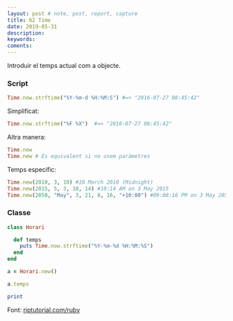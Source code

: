 ```yaml
---
layout: post # note, post, report, capture
title: 62 Time
date: 2019-05-31
description: 
keywords: 
coments: 
---
```


Introduir el temps actual com a objecte.


### Script

```ruby
Time.now.strftime("%Y-%m-d %H:%M:S") #=> "2016-07-27 08:45:42"
```

Simplificat:

```ruby
Time.now.strftime("%F %X")  #=> "2016-07-27 08:45:42"
```
Altra manera:

```ruby
Time.now
Time.new # És equivalent si no usem paràmetres
```

Temps específic:

```ruby
Time.new(2010, 3, 10) #10 March 2010 (Midnight)
Time.new(2015, 5, 3, 10, 14) #10:14 AM on 3 May 2015
Time.new(2050, "May", 3, 21, 8, 16, "+10:00") #09:08:16 PM on 3 May 2050
```

### Classe

```ruby
class Horari

  def temps
    puts Time.now.strftime("%Y-%m-%d %H:%M:%S")
  end
end

a = Horari.new()

a.temps

print
```



Font: [riptutorial.com/ruby](https://riptutorial.com/ruby/example/15171/how-to-use-the-strftime-method)